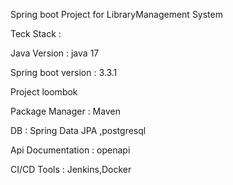 Spring boot Project for LibraryManagement System


Teck Stack :

Java Version : java 17

Spring boot version : 3.3.1

Project loombok

Package Manager : Maven

DB : Spring Data JPA ,postgresql

Api Documentation : openapi

CI/CD Tools : Jenkins,Docker


